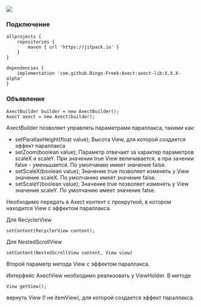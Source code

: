 [![](https://jitpack.io/v/Ringo-Freek/Axect.svg)](https://jitpack.io/#Ringo-Freek/Axect)

### Подключение

    allprojects {
	    repositories {
			maven { url 'https://jitpack.io' }
		}
	}
    
    dependencies {
        implementation 'com.github.Ringo-Freek:Axect:axect-lib:X.X.X-alpha'
	}

### Объявление

    AxectBuilder builder = new AxectBuilder();
    Axect axect = new Axect(builder);

AxectBuilder позволяет управлять параметрами параллакса, такими как:
* setParallaxHeight(float value); Высота View, для которой создается эффект параллакса
* setZoom(boolean value); Параметр отвечает за характер параметров scaleX и scaleY. При значении true View величивается, а при зачении false - уменьшается. По умолчанию имеет значение false.
* setScaleX(boolean value); Значение true позволяет изменять у View значение scaleX. По умолчанию имеет значение false.
* setScaleY(boolean value); Значение true позволяет изменять у View значение scaleY. По умолчанию имеет значение false.

Необходимо передать в Axect контент с прокруткой, в котором находится View с эффектом параллакса.

Для RecyclerView

    setContent(RecyclerView content);

Для NestedScrollView

    setContent(NestedScrollView content, View view)

Второй параметр метода View с эффектом параллакса.

Интерфейс AxectView необходимо реализовать у ViewHolder. В методе

    View getView();

вернуть View (! не itemView), для которой создается эффект параллакса.